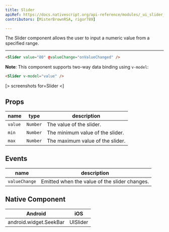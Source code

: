 ```yaml
---
title: Slider
apiRef: https://docs.nativescript.org/api-reference/modules/_ui_slider_.slider
contributors: [MisterBrownRSA, rigor789]

---
```


The Slider component allows the user to input a numeric value from a specified range.

---

```html
<Slider value="80" @valueChange="onValueChanged" />
```

**Note**: This component supports two-way data binding using `v-model`:

```html
<Slider v-model="value" />
```

[> screenshots for=Slider <]

## Props

| name | type | description |
|------|------|-------------|
| `value` | `Number` | The value of the slider.
| `min` | `Number` | The minimum value of the slider.
| `max` | `Number` | The maximum value of the slider.

## Events

| name | description |
|------|-------------|
| `valueChange`| Emitted when the value of the slider changes.

## Native Component

| Android | iOS |
|---------|-----|
| android.widget.SeekBar | UISlider
